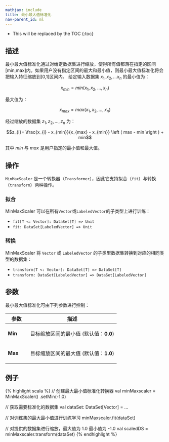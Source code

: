 ```yaml
---
mathjax: include
title: 最小最大值标准化
nav-parent_id: ml
---
```

<!--
Licensed to the Apache Software Foundation (ASF) under one
or more contributor license agreements.  See the NOTICE file
distributed with this work for additional information
regarding copyright ownership.  The ASF licenses this file
to you under the Apache License, Version 2.0 (the
"License"); you may not use this file except in compliance
with the License.  You may obtain a copy of the License at

  http://www.apache.org/licenses/LICENSE-2.0

Unless required by applicable law or agreed to in writing,
software distributed under the License is distributed on an
"AS IS" BASIS, WITHOUT WARRANTIES OR CONDITIONS OF ANY
KIND, either express or implied.  See the License for the
specific language governing permissions and limitations
under the License.
-->

* This will be replaced by the TOC
{:toc}
## 描述

最小最大值标准化通过对给定数据集进行缩放，使得所有值都落在指定的区间[min,max]内。如果用户没有指定区间的最大和最小值，则最小最大值标准化将会把输入特征缩放到[0,1]区间内。 给定输入数据集 $x_1, x_2,... x_n$ 的最小值为：

 $$x_{min} = min({x_1, x_2,..., x_n})$$

最大值为：

 $$x_{max} = max({x_1, x_2,..., x_n})$$

经过缩放的数据集 $z_1, z_2,...,z_n$ 为：

 $$z_{i}= \frac{x_{i} - x_{min}}{x_{max} - x_{min}} \left ( max - min \right ) + min$$

其中 $\textit{min}$ 与 $\textit{max}$ 是用户指定的最小值和最大值。

## 操作

`MinMaxScaler` 是一个转换器（`Transformer`），因此它支持拟合（`fit`）与转换（`transform`）两种操作。

### 拟合

MinMaxScaler 可以在所有`Vector`或`LabeledVector`的子类型上进行训练：

* `fit[T <: Vector]: DataSet[T] => Unit`
* `fit: DataSet[LabeledVector] => Unit`

### 转换

MinMaxScaler 将 `Vector` 或 `LabeledVector` 的子类型数据集转换到对应的相同类型的数据集：

* `transform[T <: Vector]: DataSet[T] => DataSet[T]`
* `transform: DataSet[LabeledVector] => DataSet[LabeledVector]`

## 参数

最小最大值标准化可由下列参数进行控制：

 <table class="table table-bordered">
  <thead>
    <tr>
      <th class="text-left" style="width: 20%">参数</th>
      <th class="text-center">描述</th>
    </tr>
  </thead>

  <tbody>
    <tr>
      <td><strong>Min</strong></td>
      <td>
        <p>
        目标缩放区间的最小值 (默认值：<strong>0.0</strong>)
        </p>
      </td>
    </tr>
    <tr>
      <td><strong>Max</strong></td>
      <td>
        <p>
        目标缩放区间的最大值 (默认值：<strong>1.0</strong>)
        </p>
      </td>
    </tr>
  </tbody>
</table>

## 例子

{% highlight scala %}
// 创建最大最小值标准化转换器
val minMaxscaler = MinMaxScaler()
  .setMin(-1.0)

// 获取需要标准化的数据集
val dataSet: DataSet[Vector] = ...

// 对训练集的最大最小值进行训练学习
minMaxscaler.fit(dataSet)

// 对提供的数据集进行缩放，最大值为 1.0 最小值为 -1.0
val scaledDS = minMaxscaler.transform(dataSet)
{% endhighlight %}
